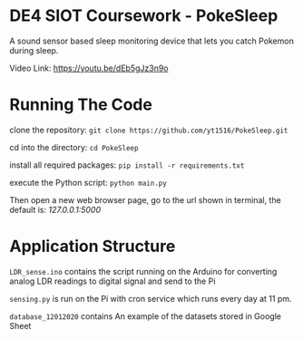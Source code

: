 # DE4 SIOT Coursework - PokeSleep
A sound sensor based sleep monitoring device that lets you catch Pokemon during sleep.

Video Link: https://youtu.be/dEb5gJz3n9o

# Running The Code
clone the repository: ```git clone https://github.com/yt1516/PokeSleep.git```

cd into the directory: ```cd PokeSleep```

install all required packages: ```pip install -r requirements.txt```

execute the Python script: ```python main.py```

Then open a new web browser page, go to the url shown in terminal, the default is: *127.0.0.1:5000*

# Application Structure
```LDR_sense.ino``` contains the script running on the Arduino for converting analog LDR readings to digital signal and send to the Pi

```sensing.py``` is run on the Pi with cron service which runs every day at 11 pm.

```database_12012020``` contains An example of the datasets stored in Google Sheet
